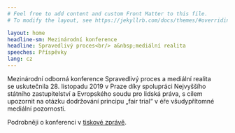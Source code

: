 ```yaml
---
# Feel free to add content and custom Front Matter to this file.
# To modify the layout, see https://jekyllrb.com/docs/themes/#overriding-theme-defaults

layout: home
headline-sm: Mezinárodní konference
headline: Spravedlivý proces<br/> a&nbsp;mediální realita
speeches: Příspěvky
lang: cz
---
```


Mezinárodní odborná konference Spravedlivý proces a&nbsp;mediální realita se&nbsp;uskutečnila 28. listopadu 2019 v&nbsp;Praze díky spolupráci Nejvyššího státního zastupitelství a&nbsp;Evropského soudu pro lidská práva, s&nbsp;cílem upozornit na&nbsp;otázku dodržování principu „fair trial“ v&nbsp;éře všudypřítomné mediální pozornosti.

Podrobněji o konferenci v <a href="{{site.baseurl}}/documents/tiskova-zprava" alt="tisková zpráva" class="text-blue-200">tiskové zprávě</a>.
